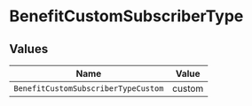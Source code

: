 # BenefitCustomSubscriberType


## Values

| Name                                | Value                               |
| ----------------------------------- | ----------------------------------- |
| `BenefitCustomSubscriberTypeCustom` | custom                              |